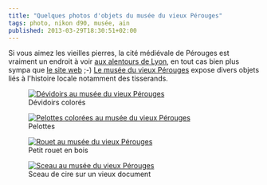 ```yaml
---
title: "Quelques photos d'objets du musée du vieux Pérouges"
tags: photo, nikon d90, musée, ain
published: 2013-03-29T18:30:51+02:00
---
```


Si vous aimez les vieilles pierres, la cité médiévale de Pérouges est vraiment un endroit à voir
<a href="https://maps.google.fr/maps?q=p%C3%A9rouges&hl=fr&ie=UTF8&ll=45.786679,5.226746&spn=0.526702,1.352692&sll=46.22475,2.0517&sspn=16.725757,43.286133&t=m&hnear=P%C3%A9rouges,+Ain,+Rh%C3%B4ne-Alpes&z=10">aux
alentours de Lyon</a>, en tout cas bien plus sympa que
<a href="http://perouges.org/">le site web</a> ;-)
<a href="http://comiteperouges.free.fr/index.php?page=musee&langue=fra">Le musée du vieux Pérouges</A>
expose divers objets liés à l'histoire locale notamment des tisserands.

<figure class="object-center"><a href="/images/devidoirs-musee-du-vieux-perouges.jpg"><img
src="/images/660x/devidoirs-musee-du-vieux-perouges.jpg" alt="Dévidoirs au musée
du vieux Pérouges"></a><figcaption>Dévidoirs colorés</figcaption></figure>
<figure class="object-center"><a href="/images/pelottes-musee-du-vieux-perouges.jpg"><img
src="/images/660x/pelottes-musee-du-vieux-perouges.jpg" alt="Pelottes colorées au musée
du vieux Pérouges"></a><figcaption>Pelottes</figcaption></figure>
<figure class="object-center"><a href="/images/rouet-musee-du-vieux-perouges.jpg"><img
src="/images/660x/rouet-musee-du-vieux-perouges.jpg" alt="Rouet au musée
du vieux Pérouges"></a><figcaption>Petit rouet en bois</figcaption></figure>
<figure class="object-center"><a href="/images/sceau-musee-du-vieux-perouges.jpg"><img
src="/images/660x/sceau-musee-du-vieux-perouges.jpg" alt="Sceau au musée
du vieux Pérouges"></a><figcaption>Sceau de cire sur un vieux document</figcaption></figure>
